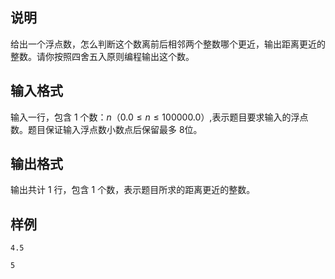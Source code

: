 <h2>说明</h2>

给出一个浮点数，怎么判断这个数离前后相邻两个整数哪个更近，输出距离更近的整数。请你按照四舍五入原则编程输出这个数。
<h2>输入格式</h2>

输入一行，包含 $1$ 个数：$n$（$0.0≤n≤100000.0$）&#44;表示题目要求输入的浮点数。题目保证输入浮点数小数点后保留最多 $8$位。

<h2>输出格式</h2>

输出共计 $1$ 行，包含 $1$ 个数，表示题目所求的距离更近的整数。

<h2>样例</h2>
<pre><code class="language-input1">4.5</code></pre><pre><code class="language-output1">5</code></pre>
